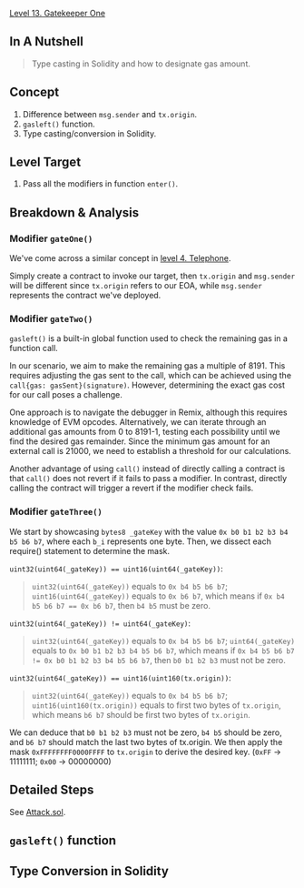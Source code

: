 [Level 13. Gatekeeper One](https://ethernaut.openzeppelin.com/level/0xb5858B8EDE0030e46C0Ac1aaAedea8Fb71EF423C)

## In A Nutshell

> Type casting in Solidity and how to designate gas amount.

## Concept

1. Difference between `msg.sender` and `tx.origin`.
2. `gasleft()` function.
3. Type casting/conversion in Solidity.

## Level Target

1. Pass all the modifiers in function `enter()`.

## Breakdown & Analysis

### Modifier `gateOne()`
We've come across a similar concept in [level 4. Telephone](https://github.com/timou0911/Ethernaut_Writeup/blob/main/04.%20Telephone%20%E2%98%85%E2%98%86%E2%98%86%E2%98%86%E2%98%86/README.md).

Simply create a contract to invoke our target, then `tx.origin` and `msg.sender` will be different since `tx.origin` refers to our EOA, while `msg.sender` represents the contract we've deployed.

### Modifier `gateTwo()`
`gasleft()` is a built-in global function used to check the remaining gas in a function call.

In our scenario, we aim to make the remaining gas a multiple of 8191. This requires adjusting the gas sent to the call, which can be achieved using the `call{gas: gasSent}(signature)`. However, determining the exact gas cost for our call poses a challenge.

One approach is to navigate the debugger in Remix, although this requires knowledge of EVM opcodes. Alternatively, we can iterate through an additional gas amounts from 0 to 8191-1, testing each possibility until we find the desired gas remainder. Since the minimum gas amount for an external call is 21000, we need to establish a threshold for our calculations.

Another advantage of using `call()` instead of directly calling a contract is that `call()` does not revert if it fails to pass a modifier. In contrast, directly calling the contract will trigger a revert if the modifier check fails.

### Modifier `gateThree()`
We start by showcasing `bytes8 _gateKey` with the value `0x b0 b1 b2 b3 b4 b5 b6 b7`, where each `b_i` represents one byte. Then, we dissect each require() statement to determine the mask.

`uint32(uint64(_gateKey)) == uint16(uint64(_gateKey))`:

>`uint32(uint64(_gateKey))` equals to `0x b4 b5 b6 b7`; `uint16(uint64(_gateKey))` equals to `0x b6 b7`, which means if `0x b4 b5 b6 b7 == 0x b6 b7`, then `b4 b5` must be zero.

`uint32(uint64(_gateKey)) != uint64(_gateKey)`:

>`uint32(uint64(_gateKey))` equals to `0x b4 b5 b6 b7`; `uint64(_gateKey)` equals to `0x b0 b1 b2 b3 b4 b5 b6 b7`, which means if `0x b4 b5 b6 b7 != 0x b0 b1 b2 b3 b4 b5 b6 b7`, then `b0 b1 b2 b3` must not be zero.

`uint32(uint64(_gateKey)) == uint16(uint160(tx.origin))`:

>`uint32(uint64(_gateKey))` equals to `0x b4 b5 b6 b7`; `uint16(uint160(tx.origin))` equals to first two bytes of `tx.origin`, which means `b6 b7` should be first two bytes of `tx.origin`.

We can deduce that `b0 b1 b2 b3` must not be zero, `b4 b5` should be zero, and `b6 b7` should match the last two bytes of tx.origin. We then apply the mask `0xFFFFFFFF0000FFFF` to `tx.origin` to derive the desired key. (`0xFF` -> 11111111; `0x00` -> 00000000)

## Detailed Steps

See [Attack.sol](https://github.com/timou0911/Ethernaut_Writeup/blob/main/13.%20Gatekeeper%20One%20%E2%98%85%E2%98%85%E2%98%85%E2%98%85%E2%98%86/Attack.sol).

## `gasleft()` function

## Type Conversion in Solidity
